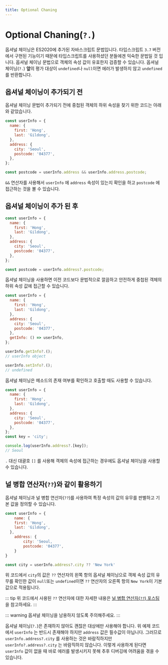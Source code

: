 ```yaml
---
title: Optional Chaning
---
```


# Optional Chaning(`?.`)

옵셔널 체이닝은 ES2020에 추가된 자바스크립트 문법입니다. 타입스크립트 `3.7` 버전에서 구현된 기능이기 때문에 타입스크립트를 사용하셨던 분들에겐 익숙한 문법일 것 입니다. 옵셔널 체이닝 문법으로 객체의 속성 값이 유효한지 검증할 수 있습니다. 옵셔널 체이닝(`?.`) **앞**의 평가 대상이 `undefined`나 `null`이면 에러가 발생하지 않고 `undefined` 를 반환합니다.

## 옵셔널 체이닝이 추가되기 전

옵셔널 체이닝 문법이 추가되기 전에 중첩된 객체의 하위 속성을 찾기 위한 코드는 아래와 같았습니다.

```js
const userInfo = {
  name: {
    first: 'Hong',
    last: 'Gildong',
  },
  address: {
    city: 'Seoul',
    postcode: '04377',
  },
};

const postcode = userInfo.address && userInfo.address.postcode;
```

`&&` 연산자를 사용해서 `userInfo` 에 `address` 속성이 있는지 확인을 하고 `postcode` 에 접근하는 것을 볼 수 있습니다.

## 옵셔널 체이닝이 추가 된 후

```js
const userInfo = {
  name: {
    first: 'Hong',
    last: 'Gildong',
  },
  address: {
    city: 'Seoul',
    postcode: '04377',
  },
};

const postcode = userInfo.address?.postcode;
```

옵셔널 체이닝을 사용하면 이전 코드보다 문법적으로 깔끔하고 안전하게 중첩된 객체의 하위 속성 값에 접근할 수 있습니다.

```js
const userInfo = {
  name: {
    first: 'Hong',
    last: 'Gildong',
  },
  address: {
    city: 'Seoul',
    postcode: '04377',
  },
  getInfo: () => userInfo,
};

userInfo.getInfo?.();
// userInfo object

userInfo.setInfo?.();
// undefined
```

옵셔널 체이닝은 메소드의 존재 여부를 확인하고 호출할 때도 사용할 수 있습니다.

```js
const userInfo = {
  name: {
    first: 'Hong',
    last: 'Gildong',
  },
  address: {
    city: 'Seoul',
    postcode: '04377',
  },
};
const key = 'city';

console.log(userInfo.address?.[key]);
// Seoul
```

`.` 대신 대괄호 `[]` 를 사용해 객체의 속성에 접근하는 경우에도 옵셔널 체이닝을 사용할 수 있습니다.

## 널 병합 연산자(`??`)와 같이 활용하기

옵셔널 체이닝과 널 병합 연산자(`??`)를 사용하여 특정 속성의 값의 유무를 판별하고 기본 값을 정의할 수 있습니다.

```js
const userInfo = {
	name: {
    first: 'Hong',
    last: 'Gildong',
  },
	address: {
		city: 'Seoul,
		postcode: '04377',
	}
}

const city = userInfo.address?.city ?? 'New York'
```

위 코드에서 `city`의 값은 `??` 연산자의 왼쪽 항의 옵셔널 체이닝으로 객체 속성 값의 유무를 확인한 값이 `null`또는 `undefined`이면 `??` 연산자의 오른쪽 항의 `New York`이 기본 값으로 적용됩니다.

::: tip
위 코드에서 사용된 `??` 연산자에 대한 자세한 내용은 [널 병합 연산자(`??`) 포스팅](/es6+/nullish-coalescing-operator.html)을 참고하세요.
:::

::: warning
옵셔널 체이닝을 남용하지 않도록 주의해주세요.
:::

옵셔널 체이닝(`?.`)은 존재하지 않아도 괜찮은 대상에만 사용해야 합니다. 위 예제 코드에서 `userInfo` 는 반드시 존재해야 하지만 `address` 값은 필수값이 아닙니다. 그러므로 `userInfo.address?.city` 를 사용하는 것은 바람직하지만 `userInfo?.address?.city` 는 바람직하지 않습니다. 이렇게 사용하게 된다면 `userInfo` 값이 없을 때 바로 에러를 발생시키지 못해 추후 디버깅에 어려움을 겪을 수 있습니다.
